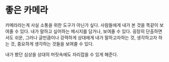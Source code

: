 
# 좋은 카메라

카메라라는게 사실 소통을 위한 도구가 아닌가 싶다.
사람들에게 내가 본 것을 똑같이 보여줄 수 있다.
내가 말하고 싶어하는 메시지를 담거나, 보여줄 수 있다.
굉장히 단촐하면서도 쉬운, 그러나 글만큼이나 강력하게 상대에게 내가 말하고자하는 것, 생각하고자 하는 것, 중요하게 생각하는 것들을 보여줄 수 있다.

내가 봤던 심상을 상대의 머릿속에도 자리잡을 수 있게 해준다.
